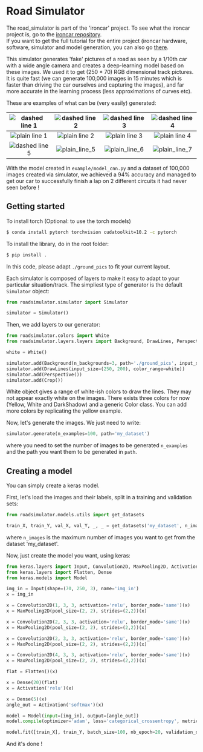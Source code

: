 # Road Simulator

The road_simulator is part of the 'ironcar' project.
To see what the ironcar project is, go to the [ironcar repository](https://github.com/vinzeebreak/ironcar).  
If you want to get the full tutorial for the entire project (ironcar hardware, software, simulator and model generation, you can also go [there](https://docs.google.com/document/d/1jyRhlbmthMA_DuuulYnzUT38okIF_KFZH0a4hh8NCg8/edit?usp=sharing).

This simulator generates 'fake' pictures of a road as seen by a 1/10th car with a wide angle camera and creates a deep-learning model based on these images. We used it to get (250 * 70) RGB dimensional track pictures. It is quite fast (we can generate 100,000 images in 15 minutes which is faster than driving the car ourselves and capturing the images), and far more accurate in the learning process (less approximations of curves etc).

These are examples of what can be (very easily) generated:


![dashed line 1](docs/example0.jpg)  |  ![dashed line 2](docs/example1.jpg)|  ![dashed line 3](docs/example2.jpg)|  ![dashed line 4](docs/example4.jpg)  
:-------------------------:|:-------------------------:|:-------------------------:|:-------------------------:
![plain line 1](docs/example5.jpg)  |  ![plain line 2](docs/example6.jpg)|  ![plain line 3](docs/example7.jpg)|  ![plain line 4](docs/example8.jpg)
![dashed line 5](docs/example3.jpg)  | ![plain_line_5](docs/example9.jpg)  | ![plain_line_6](docs/example10.jpg)  |![plain_line_7](docs/example11.jpg)  


With the model created in `example/model_cnn.py` and a dataset of 100,000 images created via simulator, we achieved a 94% accuracy and managed to get our car to successfully finish a lap on 2 different circuits it had never seen before !

## Getting started

To install torch (Optional: to use the torch models)
```bash
$ conda install pytorch torchvision cudatoolkit=10.2 -c pytorch
```

To install the library, do in the root folder:
```bash
$ pip install .
```

In this code, please adapt `./ground_pics` to fit your current layout.

Each simulator is composed of layers to make it easy to adapt to your particular situation/track. The simpliest type of generator is the default `Simulator` object:
```python
from roadsimulator.simulator import Simulator

simulator = Simulator()
```

Then, we add layers to our generator:

```python
from roadsimulator.colors import White
from roadsimulator.layers.layers import Background, DrawLines, Perspective, Crop

white = White()

simulator.add(Background(n_backgrounds=3, path='./ground_pics', input_size=(250, 200)))
simulator.add(DrawLines(input_size=(250, 200), color_range=white))
simulator.add(Perspective())
simulator.add(Crop())
```

White object gives a range of white-ish colors to draw the lines. They may not appear exactly white on the images.
There exists three colors for now (Yellow, White and DarkShadow) and a generic Color class. You can add more colors by replicating the yellow example.

Now, let's generate the images. We just need to write:

```python
simulator.generate(n_examples=100, path='my_dataset')
```
where you need to set the number of images to be generated `n_examples` and the path you want them to be generated in `path`.


## Creating a model

You can simply create a keras model.

First, let's load the images and their labels, split in a training and validation sets:
```python
from roadsimulator.models.utils import get_datasets

train_X, train_Y, val_X, val_Y, _, _ = get_datasets('my_dataset', n_images=1000)
```
where `n_images` is the maximum number of images you want to get from the dataset 'my_dataset'.

Now, just create the model you want, using keras:

```python
from keras.layers import Input, Convolution2D, MaxPooling2D, Activation
from keras.layers import Flatten, Dense
from keras.models import Model

img_in = Input(shape=(70, 250, 3), name='img_in')
x = img_in

x = Convolution2D(1, 3, 3, activation='relu', border_mode='same')(x)
x = MaxPooling2D(pool_size=(2, 2), strides=(2,2))(x)

x = Convolution2D(2, 3, 3, activation='relu', border_mode='same')(x)
x = MaxPooling2D(pool_size=(2, 2), strides=(2,2))(x)

x = Convolution2D(2, 3, 3, activation='relu', border_mode='same')(x)
x = MaxPooling2D(pool_size=(2, 2), strides=(2,2))(x)

x = Convolution2D(4, 3, 3, activation='relu', border_mode='same')(x)
x = MaxPooling2D(pool_size=(2, 2), strides=(2,2))(x)

flat = Flatten()(x)

x = Dense(20)(flat)
x = Activation('relu')(x)

x = Dense(5)(x)
angle_out = Activation('softmax')(x)

model = Model(input=[img_in], output=[angle_out])
model.compile(optimizer='adam', loss='categorical_crossentropy', metrics=['accuracy'])

model.fit([train_X], train_Y, batch_size=100, nb_epoch=20, validation_data=([val_X], val_Y))
```

And it's done !
